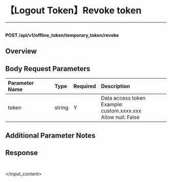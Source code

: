 # 【Logout Token】Revoke token

---

<br />**POST /api/v1/offline_token/temporary_token/revoke**

## Overview




## Body Request Parameters

| Parameter Name | Type   | Required | Description               |
|:--------------|:-------|:--------|:-------------------------|
| token         | string | Y       | Data access token<br>Example: custom.xxxx.xxx <br>Allow null: False <br> |

## Additional Parameter Notes







## Response
```shell
 
```




</input_content>